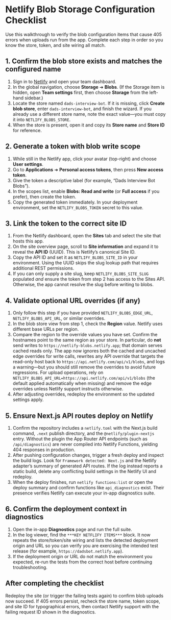 # Netlify Blob Storage Configuration Checklist

Use this walkthrough to verify the blob configuration items that cause 405 errors when uploads run from the app. Complete each step in order so you know the store, token, and site wiring all match.

## 1. Confirm the blob store exists and matches the configured name
1. Sign in to [Netlify](https://app.netlify.com/) and open your team dashboard.
2. In the global navigation, choose **Storage** ➜ **Blobs**. (If the Storage item is hidden, open **Team settings** first, then choose **Storage** from the left-hand sidebar.)
3. Locate the store named `dads-interview-bot`. If it is missing, click **Create blob store**, enter `dads-interview-bot`, and finish the wizard. If you already use a different store name, note the exact value—you must copy it into `NETLIFY_BLOBS_STORE`.
4. When the store is present, open it and copy its **Store name** and **Store ID** for reference.

## 2. Generate a token with blob write scope
1. While still in the Netlify app, click your avatar (top-right) and choose **User settings**.
2. Go to **Applications** ➜ **Personal access tokens**, then press **New access token**.
3. Give the token a descriptive label (for example, “Dads Interview Bot Blobs”).
4. In the scopes list, enable **Blobs: Read and write** (or **Full access** if you prefer), then create the token.
5. Copy the generated token immediately. In your deployment environment, set the `NETLIFY_BLOBS_TOKEN` secret to this value.

## 3. Link the token to the correct site ID
1. From the Netlify dashboard, open the **Sites** tab and select the site that hosts this app.
2. On the site overview page, scroll to **Site information** and expand it to reveal the **API ID** (UUID). This is Netlify’s canonical Site ID.
3. Copy the API ID and set it as `NETLIFY_BLOBS_SITE_ID` in your environment. Using the UUID skips the slug lookup path that requires additional REST permissions.
4. If you can only supply a site slug, keep `NETLIFY_BLOBS_SITE_SLUG` populated *and* ensure the token from step 2 has access to the Sites API. Otherwise, the app cannot resolve the slug before writing to blobs.

## 4. Validate optional URL overrides (if any)
1. Only follow this step if you have provided `NETLIFY_BLOBS_EDGE_URL`, `NETLIFY_BLOBS_API_URL`, or similar overrides.
2. In the blob store view from step 1, check the **Region** value. Netlify uses different base URLs per region.
3. Compare the region to the override values you have set. Confirm the hostnames point to the same region as your store. In particular, do **not** send writes to `https://netlify-blobs.netlify.app`; that domain serves cached reads only. The app now ignores both the cached and uncached edge overrides for write calls, rewrites any API override that targets the read-only host back to `https://api.netlify.com/api/v1/blobs`, and logs a warning—but you should still remove the overrides to avoid future regressions. For upload operations, rely on `NETLIFY_BLOBS_API_URL=https://api.netlify.com/api/v1/blobs` (the default applied automatically when missing) and remove the edge overrides unless Netlify support instructs otherwise.
4. After adjusting overrides, redeploy the environment so the updated settings apply.

## 5. Ensure Next.js API routes deploy on Netlify
1. Confirm the repository includes a `netlify.toml` with the Next.js build command, `.next` publish directory, and the `@netlify/plugin-nextjs` entry. Without the plugin the App Router API endpoints (such as `/api/diagnostics`) are never compiled into Netlify Functions, yielding 404 responses in production.
2. After pushing configuration changes, trigger a fresh deploy and inspect the build logs. Look for `Framework detected: Next.js` and the Netlify adapter’s summary of generated API routes. If the log instead reports a static build, delete any conflicting build settings in the Netlify UI and redeploy.
3. When the deploy finishes, run `netlify functions:list` or open the deploy summary and confirm functions like `api_diagnostics` exist. Their presence verifies Netlify can execute your in-app diagnostics suite.

## 6. Confirm the deployment context in diagnostics
1. Open the in-app **Diagnostics** page and run the full suite.
2. In the log viewer, find the `***KEY NETFLIFY ITEMS***` block. It now repeats the store/token/site wiring and lists the detected deployment origin and URL so you can verify you are exercising the intended test release (for example, `https://dadsbot.netlify.app`).
3. If the deployment origin or URL do not match the environment you expected, re-run the tests from the correct host before continuing troubleshooting.

## After completing the checklist
Redeploy the site (or trigger the failing tests again) to confirm blob uploads now succeed. If 405 errors persist, recheck the store name, token scope, and site ID for typographical errors, then contact Netlify support with the failing request ID shown in the diagnostics.
